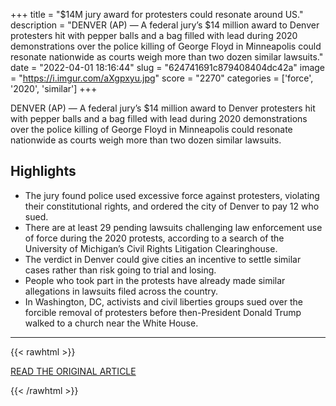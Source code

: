 +++
title = "$14M jury award for protesters could resonate around US."
description = "DENVER (AP) — A federal jury’s $14 million award to Denver protesters hit with pepper balls and a bag filled with lead during 2020 demonstrations over the police killing of George Floyd in Minneapolis could resonate nationwide as courts weigh more than two dozen similar lawsuits."
date = "2022-04-01 18:16:44"
slug = "624741691c879408404dc42a"
image = "https://i.imgur.com/aXgpxyu.jpg"
score = "2270"
categories = ['force', '2020', 'similar']
+++

DENVER (AP) — A federal jury’s $14 million award to Denver protesters hit with pepper balls and a bag filled with lead during 2020 demonstrations over the police killing of George Floyd in Minneapolis could resonate nationwide as courts weigh more than two dozen similar lawsuits.

## Highlights

- The jury found police used excessive force against protesters, violating their constitutional rights, and ordered the city of Denver to pay 12 who sued.
- There are at least 29 pending lawsuits challenging law enforcement use of force during the 2020 protests, according to a search of the University of Michigan’s Civil Rights Litigation Clearinghouse.
- The verdict in Denver could give cities an incentive to settle similar cases rather than risk going to trial and losing.
- People who took part in the protests have already made similar allegations in lawsuits filed across the country.
- In Washington, DC, activists and civil liberties groups sued over the forcible removal of protesters before then-President Donald Trump walked to a church near the White House.

---

{{< rawhtml >}}
  <p class="article-category">
    <a target="_blank" href="https://apnews.com/article/death-of-george-floyd-denver-protesters-jury-award-23dff0aa2a476a1cf2a1eb4b267b637d">READ THE ORIGINAL ARTICLE</a>
  </p>
{{< /rawhtml >}}
